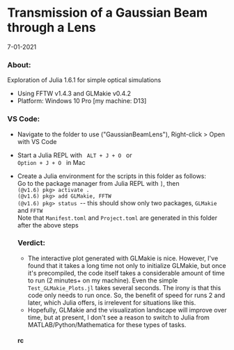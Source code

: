 # Transmission of a Gaussian Beam through a Lens
7-01-2021
### About:
Exploration of Julia 1.6.1 for simple optical simulations
- Using FFTW v1.4.3 and GLMakie v0.4.2
- Platform: Windows 10 Pro [my machine: D13]

### VS Code:
- Navigate to the folder to use ("GaussianBeamLens"), Right-click > Open with VS Code
- Start a Julia REPL with <code> ALT + J + O </code> or <code> Option + J + O </code> in Mac
- Create a Julia environment for the scripts in this folder as follows:\
  Go to the package manager from Julia REPL with <code>]</code>, then \
    <code>(@v1.6) pkg> activate .</code> \
    <code>(@v1.6) pkg> add GLMakie, FFTW </code>\
    <code>(@v1.6) pkg> status </code>-- this should show only two packages, <code>GLMakie </code> and <code>FFTW</code>\
  Note that <code>Manifest.toml</code> and <code>Project.toml</code> are generated in this folder after the above steps

  ### Verdict:
  - The interactive plot generated with GLMakie is nice. However, I've found that it takes a long time not only to initialize GLMakie, but once 
  it's precompiled, the code itself takes a considerable amount of time to run (2 minutes+ on my machine). Even the simple <code>Test_GLMakie_Plots.jl</code> takes several seconds.
  The irony is that this code only needs to run once. So, the benefit of speed for runs 2 and later, which Julia offers, is irrelevent for situations like this.
  - Hopefully, GLMakie and the visualization landscape will improve over time, but at present, I don't see a reason to switch to Julia from MATLAB/Python/Mathematica for these types of tasks.
  #### rc
